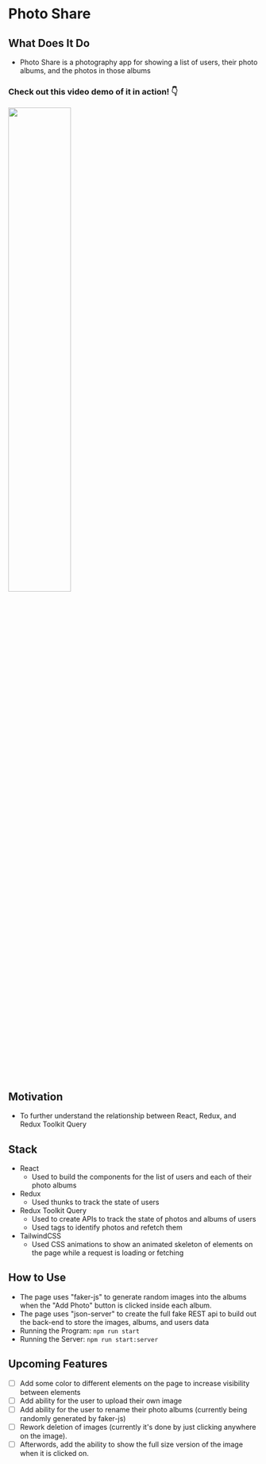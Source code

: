 # Photo Share

## What Does It Do
* Photo Share is a photography app for showing a list of users, their photo albums, and the photos in those albums

### Check out this video demo of it in action! 👇

[<img src="https://img.youtube.com/vi/TL6sejXlxPY/maxresdefault.jpg" width="50%">](https://youtu.be/YfwKBtbvHcg)

## Motivation
* To further understand the relationship between React, Redux, and Redux Toolkit Query

## Stack
* React
  * Used to build the components for the list of users and each of their photo albums 
* Redux
  * Used thunks to track the state of users
* Redux Toolkit Query
  * Used to create APIs to track the state of photos and albums of users
  * Used tags to identify photos and refetch them
* TailwindCSS
  * Used CSS animations to show an animated skeleton of elements on the page while a request is loading or fetching 

## How to Use
* The page uses "faker-js" to generate random images into the albums when the "Add Photo" button is clicked inside each album.
* The page uses "json-server" to create the full fake REST api to build out the back-end to store the images, albums, and users data
* Running the Program: `npm run start`
* Running the Server: `npm run start:server`

## Upcoming Features
- [ ] Add some color to different elements on the page to increase visibility between elements
- [ ] Add ability for the user to upload their own image
- [ ] Add ability for the user to rename their photo albums (currently being randomly generated by faker-js)
- [ ] Rework deletion of images (currently it's done by just clicking anywhere on the image).
- [ ] Afterwords, add the ability to show the full size version of the image when it is clicked on.
